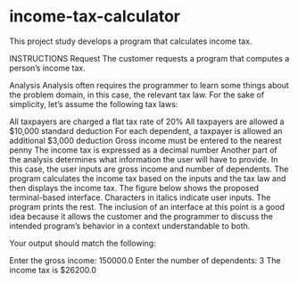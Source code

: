 # income-tax-calculator
This project study develops a program that calculates income tax.

INSTRUCTIONS
Request
The customer requests a program that computes a person’s income tax.

Analysis
Analysis often requires the programmer to learn some things about the problem domain, in this case, the relevant tax law. For the sake of simplicity, let’s assume the following tax laws:

All taxpayers are charged a flat tax rate of 20%
All taxpayers are allowed a $10,000 standard deduction
For each dependent, a taxpayer is allowed an additional $3,000 deduction
Gross income must be entered to the nearest penny
The income tax is expressed as a decimal number
Another part of the analysis determines what information the user will have to provide. In this case, the user inputs are gross income and number of dependents. The program calculates the income tax based on the inputs and the tax law and then displays the income tax. The figure below shows the proposed terminal-based interface. Characters in italics indicate user inputs. The program prints the rest. The inclusion of an interface at this point is a good idea because it allows the customer and the programmer to discuss the intended program’s behavior in a context understandable to both.

Your output should match the following:

Enter the gross income: 150000.0
Enter the number of dependents: 3
The income tax is $26200.0
